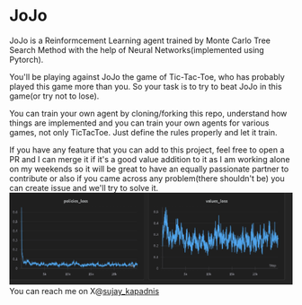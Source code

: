 # JoJo
JoJo is a Reinformcement Learning agent trained by Monte Carlo Tree Search Method with the help of Neural Networks(implemented using Pytorch).

You'll be playing against JoJo the game of Tic-Tac-Toe, who has probably played this game more than you. So your task is to try to beat JoJo in this game(or try not to lose).

You can train your own agent by cloning/forking this repo, understand how things are implemented and you can train your own agents for various games, not only TicTacToe. Just define the rules properly and let it train.

If you have any feature that you can add to this project, feel free to open a PR and I can merge it if it's a good value addition to it as I am working alone on my weekends so it will be great to have an equally passionate partner to contribute or also if you came across any problem(there shouldn't be) you can create issue and we'll try to solve it.
![alt text](Images/dashboard.png)
You can reach me on X@[sujay_kapadnis](https://twitter.com/sujay_kapadnis)